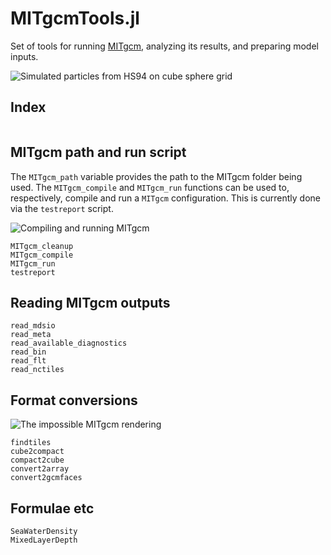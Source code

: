 # MITgcmTools.jl

Set of tools for running [MITgcm](https://mitgcm.readthedocs.io/en/latest/?badge=latest), analyzing its results, and preparing model inputs.

![Simulated particles from HS94 on cube sphere grid](https://user-images.githubusercontent.com/20276764/111042787-12377e00-840d-11eb-8ddb-64cc1cfd57fd.png)

## Index

```@index
```

## MITgcm path and run script

The `MITgcm_path` variable provides the path to the MITgcm folder being used. The `MITgcm_compile` and `MITgcm_run` functions can be used to, respectively, compile and run a `MITgcm` configuration. This is currently done via the `testreport` script.

![Compiling and running MITgcm](https://user-images.githubusercontent.com/20276764/111093453-56ab4280-850f-11eb-8587-20b6f944e05a.png)

```@docs
MITgcm_cleanup
MITgcm_compile 
MITgcm_run
testreport
```

## Reading MITgcm outputs

```@docs
read_mdsio
read_meta
read_available_diagnostics
read_bin
read_flt
read_nctiles
```

## Format conversions

![The impossible MITgcm rendering](https://user-images.githubusercontent.com/20276764/97648227-970b9780-1a2a-11eb-81c4-65ec2c87efc6.png)

```@docs
findtiles
cube2compact
compact2cube
convert2array
convert2gcmfaces
```

## Formulae etc

```@docs
SeaWaterDensity
MixedLayerDepth
```
